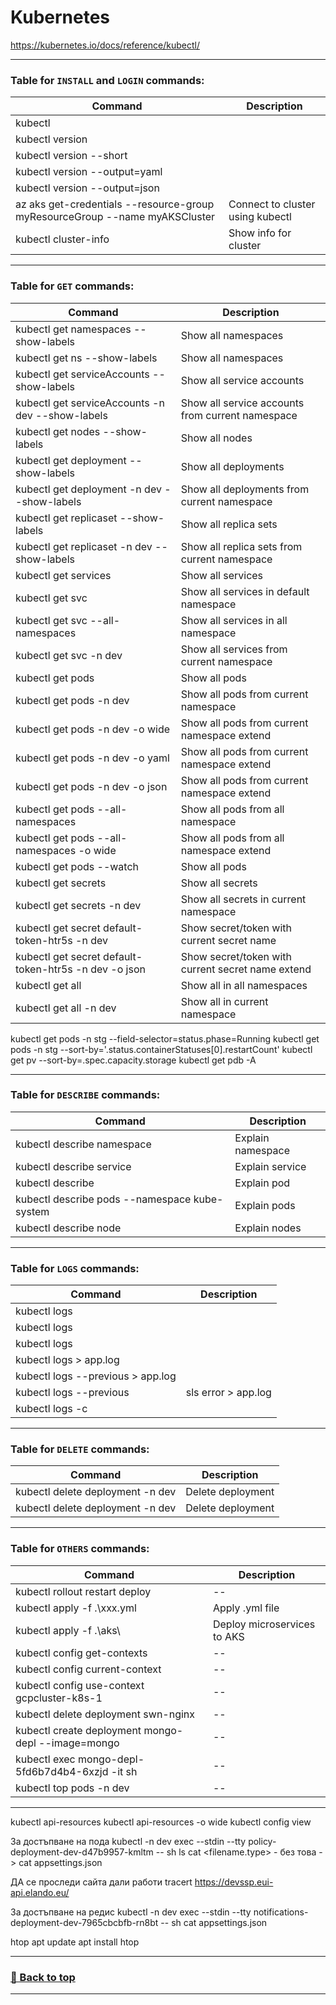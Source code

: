 # **Kubernetes**

https://kubernetes.io/docs/reference/kubectl/

---

### **Table for ```INSTALL``` and ```LOGIN``` commands:**

|Command|Description|
|-- |--|
|kubectl|                                                                       |Check the installation|
|kubectl version|                                                               |Check the version|
|kubectl version --short|                                                       |Check the version|
|kubectl version --output=yaml|                                                 |Check the version|
|kubectl version --output=json|                                                 |Check the version|
|az aks get-credentials --resource-group myResourceGroup --name myAKSCluster    |Connect to cluster using kubectl|
|kubectl cluster-info                                                           |Show info for cluster|

---

### **Table for ```GET``` commands:**

|Command|Description|
|--|--|
|kubectl get namespaces --show-labels                       |Show all namespaces|
|kubectl get ns --show-labels                               |Show all namespaces|
|kubectl get serviceAccounts --show-labels                  |Show all service accounts|
|kubectl get serviceAccounts -n dev --show-labels           |Show all service accounts from current namespace|
|kubectl get nodes --show-labels                            |Show all nodes|
|kubectl get deployment --show-labels                       |Show all deployments|
|kubectl get deployment -n dev --show-labels                |Show all deployments from current namespace|
|kubectl get replicaset --show-labels                       |Show all replica sets|
|kubectl get replicaset -n dev --show-labels                |Show all replica sets from current namespace|
|kubectl get services                                       |Show all services|
|kubectl get svc                                            |Show all services in default namespace|
|kubectl get svc --all-namespaces                           |Show all services in all namespace|
|kubectl get svc -n dev                                     |Show all services from current namespace|
|kubectl get pods                                           |Show all pods|
|kubectl get pods -n dev                                    |Show all pods from current namespace|
|kubectl get pods -n dev -o wide                            |Show all pods from current namespace extend|
|kubectl get pods -n dev -o yaml                            |Show all pods from current namespace extend|
|kubectl get pods -n dev -o json                            |Show all pods from current namespace extend|
|kubectl get pods --all-namespaces                          |Show all pods from all namespace|
|kubectl get pods --all-namespaces -o wide                  |Show all pods from all namespace extend|
|kubectl get pods --watch                                   |Show all pods|
|kubectl get secrets                                        |Show all secrets|
|kubectl get secrets -n dev                                 |Show all secrets in current namespace|
|kubectl get secret default-token-htr5s -n dev              |Show secret/token with current secret name|
|kubectl get secret default-token-htr5s -n dev -o json      |Show secret/token with current secret name extend|
|kubectl get all                                            |Show all in all namespaces|
|kubectl get all -n dev                                     |Show all in current namespace|

kubectl get pods -n stg --field-selector=status.phase=Running
kubectl get pods -n stg --sort-by='.status.containerStatuses[0].restartCount'
kubectl get pv --sort-by=.spec.capacity.storage
kubectl get pdb -A

---

### **Table for ```DESCRIBE``` commands:**

|Command|Description|
|--|--|
|kubectl describe namespace                                 |Explain namespace|
|kubectl describe service <name-service>                    |Explain service|
|kubectl describe <pod-name>                                |Explain pod|
|kubectl describe pods --namespace kube-system              |Explain pods|
|kubectl describe node <name-node>                          |Explain nodes|

---

### **Table for ```LOGS``` commands:**

|Command|Description|
|--|--|
|kubectl logs <name-deployment>                             ||
|kubectl logs <name-service>                                ||
|kubectl logs <name-pod>                                    ||
|kubectl logs <name-pod> > app.log                          ||
|kubectl logs <name-pod> --previous > app.log               ||
|kubectl logs <name-pod> --previous | sls error > app.log   ||
|kubectl logs <pod-name> -c <container-name>                ||

---

### **Table for ```DELETE``` commands:**

|Command|Description|
|--|--|
|kubectl delete deployment <name-deployment> -n dev         |Delete deployment|
|kubectl delete deployment <name-pod> -n dev               |Delete deployment|

---

### **Table for ```OTHERS``` commands:**

|Command|Description|
|--|--|
|kubectl rollout restart deploy <name-deploy>           |--|
|kubectl apply -f .\xxx.yml                             |Apply .yml file|
|kubectl apply -f .\aks\                                |Deploy microservices to AKS|
|kubectl config get-contexts                            |--|
|kubectl config current-context                         |--|
|kubectl config use-context gcpcluster-k8s-1            |--|
|kubectl delete deployment swn-nginx                    |--|
|kubectl create deployment mongo-depl --image=mongo     |--|
|kubectl exec mongo-depl-5fd6b7d4b4-6xzjd -it sh        |--|
|kubectl top pods -n dev                                |--|

---

kubectl api-resources
kubectl api-resources -o wide
kubectl config view

За достъпване на пода
kubectl -n dev exec --stdin --tty policy-deployment-dev-d47b9957-kmltm -- sh
ls
cat <filename.type> - без това -> cat appsettings.json

ДА се проследи сайта дали работи
tracert https://devssp.eui-api.elando.eu/

За достъпване на редис
kubectl -n dev exec --stdin --tty notifications-deployment-dev-7965cbcbfb-rn8bt -- sh
cat appsettings.json

htop
apt update
apt install htop


---
### [🔼 Back to top](#commands)
---
